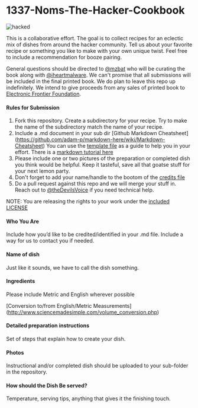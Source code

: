 # 1337-Noms-The-Hacker-Cookbook

![hacked](https://github.com/theDevilsVoice/1337-Noms-The-Hacker-Cookbook/blob/master/hacked.jpeg)

This is a collaborative effort. The goal is to collect recipes for an eclectic mix of dishes from around the hacker community. Tell us about your favorite recipe or something you like to make with your own unique twist. Feel free to include a recommendation for booze pairing.

General questions should be directed to [@mzbat](https://twitter.com/mzbat) who will be curating the book along with [@iheartmalware](https://twitter.com/iheartmalware). 
We can't promise that all submissions will be included in the final printed book. We do plan to leave this repo up indefinitely. We intend to give proceeds from any sales of printed book to [Electronic Frontier Foundation](https://supporters.eff.org/shop).

#### Rules for Submission

1. Fork this repository. Create a subdirectory for your recipe. Try to make the name of the subdirectory match the name of your recipe.
2. Include a .md document in your sub dir [Github Markdown Cheatsheet] (https://github.com/adam-p/markdown-here/wiki/Markdown-Cheatsheet) You can use the [template file](https://github.com/theDevilsVoice/1337-Noms-The-Hacker-Cookbook/blob/master/template.md) as a guide to help you in your effort. There is a [markdown tutorial here](http://www.markdowntutorial.com/)
3. Please include one or two pictures of the preparation or completed dish you think would be helpful. Keep it tasteful, save all that goatse stuff for your next lemon party.
4. Don't forget to add your name/handle to the bootom of the [credits file](https://github.com/theDevilsVoice/1337-Noms-The-Hacker-Cookbook/blob/master/credits.md)
5. Do a pull request against this repo and we will merge your stuff in. Reach out to [@theDevilsVoice](https://twitter.com/thedevilsvoice) if you need technical help.

NOTE: You are releasing the rights to your work under the [included LICENSE](https://github.com/theDevilsVoice/1337-Noms-The-Hacker-Cookbook/blob/master/LICENSE)

#### Who You Are

Include how you’d like to be credited/identified in your .md file. 
Include a way for us to contact you if needed.

#### Name of dish

Just like it sounds, we have to call the dish something. 

#### Ingredients

Please include Metric and English wherever possible

[Conversion to/from English/Metric Measurements] (http://www.sciencemadesimple.com/volume_conversion.php)

#### Detailed preparation instructions 

Set of steps that explain how to create your dish.

#### Photos 

Instructional and/or completed dish should be uploaded to your sub-folder in the repository.

#### How should the Dish Be served?

Temperature, serving tips, anything that gives it the finishing touch. 
